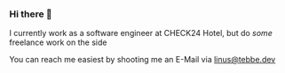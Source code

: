 ### Hi there 👋

I currently work as a software engineer at CHECK24 Hotel, but do _some_ freelance work on the side

You can reach me easiest by shooting me an E-Mail via linus@tebbe.dev
